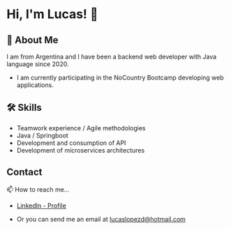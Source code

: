 
# Hi, I'm Lucas! 👋
## 🚀 About Me
I am from Argentina and I have been a backend web developer with Java language since 2020.

- I am currently participating in the NoCountry Bootcamp developing web applications.


## 🛠 Skills

 - Teamwork experience / Agile methodologies
 - Java / Springboot
 - Development and consumption of API
 - Development of microservices architectures
  


## Contact

📫 How to reach me...

  - [LinkedIn - Profile](https://www.linkedin.com/in/lucas-l%C3%B3pez-delgado/)
  
  - Or you can send me an email at lucaslopezd@hotmail.com


